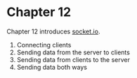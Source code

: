 # Chapter 12

Chapter 12 introduces [socket.io][1].

1. Connecting clients
2. Sending data from the server to clients
3. Sending data from clients to the server
4. Sending data both ways

[1]: http://socket.io



